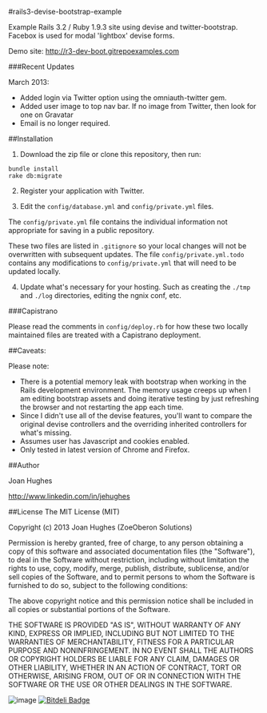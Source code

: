 #rails3-devise-bootstrap-example

Example Rails 3.2 / Ruby 1.9.3 site using devise and twitter-bootstrap. Facebox is used for modal 'lightbox' devise forms.

Demo site: <http://r3-dev-boot.gitrepoexamples.com>

###Recent Updates

March 2013:

- Added login via Twitter option using the omniauth-twitter gem.
- Added user image to top nav bar. If no image from Twitter, then look for one on Gravatar
- Email is no longer required.

##Installation

1. Download the zip file or clone this repository, then run:

  ```
  bundle install
  rake db:migrate
  ```

2. Register your application with Twitter. 

3. Edit the `config/database.yml` and `config/private.yml` files.

  The `config/private.yml` file contains the individual information not appropriate for saving in a public repository.

  These two files are listed in `.gitignore` so your local changes will not be overwritten with subsequent updates. The file `config/private.yml.todo` contains any modifications to `config/private.yml` that will need to be updated locally.

4. Update what's necessary for your hosting. Such as creating the `./tmp` and `./log` directories, editing the ngnix conf, etc.

###Capistrano

Please read the comments in `config/deploy.rb` for how these two locally maintained files are treated with a Capistrano deployment.

##Caveats:

Please note:

- There is a potential memory leak with bootstrap when working in the Rails development environment. The memory usage creeps up when I am editing bootstrap assets and doing iterative testing by just refreshing the browser and not restarting the app each time.
- Since I didn't use all of the devise features, you'll want to compare the original devise controllers and the overriding inherited controllers for what's missing.
- Assumes user has Javascript and cookies enabled.
- Only tested in latest version of Chrome and Firefox.


##Author

Joan Hughes

http://www.linkedin.com/in/jehughes

##License
The MIT License (MIT)

Copyright (c) 2013 Joan Hughes (ZoeOberon Solutions)

Permission is hereby granted, free of charge, to any person obtaining a copy of this software and associated documentation files (the "Software"), to deal in the Software without restriction, including without limitation the rights to use, copy, modify, merge, publish, distribute, sublicense, and/or sell copies of the Software, and to permit persons to whom the Software is furnished to do so, subject to the following conditions:

The above copyright notice and this permission notice shall be included in all copies or substantial portions of the Software.

THE SOFTWARE IS PROVIDED "AS IS", WITHOUT WARRANTY OF ANY KIND, EXPRESS OR IMPLIED, INCLUDING BUT NOT LIMITED TO THE WARRANTIES OF MERCHANTABILITY, FITNESS FOR A PARTICULAR PURPOSE AND NONINFRINGEMENT. IN NO EVENT SHALL THE AUTHORS OR COPYRIGHT HOLDERS BE LIABLE FOR ANY CLAIM, DAMAGES OR OTHER LIABILITY, WHETHER IN AN ACTION OF CONTRACT, TORT OR OTHERWISE, ARISING FROM, OUT OF OR IN CONNECTION WITH THE SOFTWARE OR THE USE OR OTHER DEALINGS IN THE SOFTWARE.

![image](http://joanswork.com/images/gh_r3dboot_spot.png)
[![Bitdeli Badge](https://d2weczhvl823v0.cloudfront.net/jehughes/rails3-devise-bootstrap-example/trend.png)](https://bitdeli.com/free "Bitdeli Badge")

